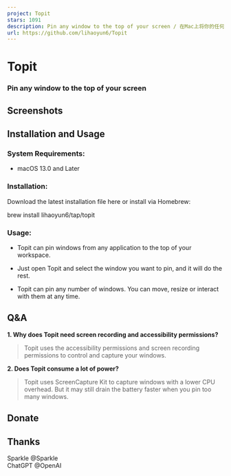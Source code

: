 ```yaml
---
project: Topit
stars: 1091
description: Pin any window to the top of your screen / 在Mac上将你的任何窗口强制置顶
url: https://github.com/lihaoyun6/Topit
---
```


Topit
=====

### Pin any window to the top of your screen  
  

Screenshots
-----------

Installation and Usage
----------------------

### System Requirements:

-   macOS 13.0 and Later

### Installation:

Download the latest installation file here or install via Homebrew:

brew install lihaoyun6/tap/topit

### Usage:

-   Topit can pin windows from any application to the top of your workspace.
    
-   Just open Topit and select the window you want to pin, and it will do the rest.
    
-   Topit can pin any number of windows. You can move, resize or interact with them at any time.
    

Q&A
---

**1\. Why does Topit need screen recording and accessibility permissions?**

> Topit uses the accessibility permissions and screen recording permissions to control and capture your windows.

**2\. Does Topit consume a lot of power?**

> Topit uses ScreenCapture Kit to capture windows with a lower CPU overhead. But it may still drain the battery faster when you pin too many windows.

Donate
------

Thanks
------

Sparkle @Sparkle  
ChatGPT @OpenAI
